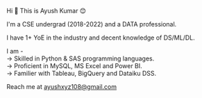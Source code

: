 Hi 👋 
This is Ayush Kumar 😊

I'm a CSE undergrad (2018-2022) and a DATA professional.

I have 1+ YoE in the industry  and decent knowledge of DS/ML/DL.

I am - </br>
-> Skilled in Python & SAS programming languages. </br>
-> Proficient in MySQL, MS Excel and Power BI. </br>
-> Familier with Tableau, BigQuery and Dataiku DSS. </br>

Reach me at ayushxyz108@gmail.com

